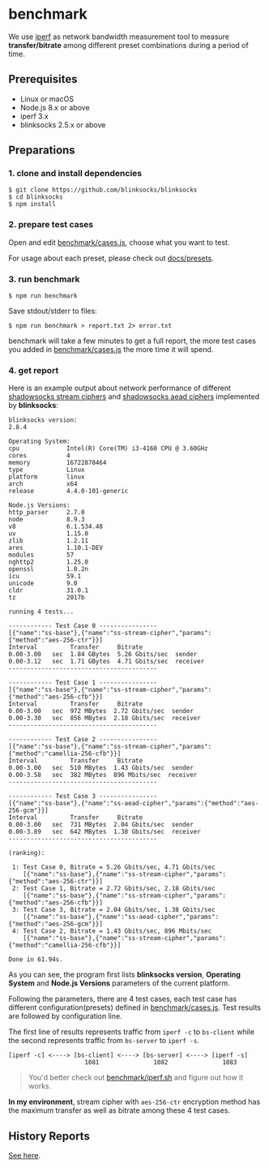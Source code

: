 # benchmark

We use [iperf](https://en.wikipedia.org/wiki/Iperf) as network bandwidth measurement tool to measure **transfer/bitrate** among different preset combinations during a period of time.

## Prerequisites

* Linux or macOS
* Node.js 8.x or above
* iperf 3.x
* blinksocks 2.5.x or above

## Preparations

### 1. clone and install dependencies

```
$ git clone https://github.com/blinksocks/blinksocks
$ cd blinksocks
$ npm install
```

### 2. prepare test cases

Open and edit [benchmark/cases.js], choose what you want to test.

For usage about each preset, please check out [docs/presets].

### 3. run benchmark

```
$ npm run benchmark
```

Save stdout/stderr to files:

```
$ npm run benchmark > report.txt 2> error.txt
```

benchmark will take a few minutes to get a full report, the more test cases you added in [benchmark/cases.js] the more time it will spend.

### 4. get report

Here is an example output about network performance of different [shadowsocks stream ciphers] and [shadowsocks aead ciphers] implemented by **blinksocks**:

```
blinksocks version:
2.8.4

Operating System:
cpu             Intel(R) Core(TM) i3-4160 CPU @ 3.60GHz
cores           4
memory          16722878464
type            Linux
platform        linux
arch            x64
release         4.4.0-101-generic

Node.js Versions:
http_parser     2.7.0
node            8.9.3
v8              6.1.534.48
uv              1.15.0
zlib            1.2.11
ares            1.10.1-DEV
modules         57
nghttp2         1.25.0
openssl         1.0.2n
icu             59.1
unicode         9.0
cldr            31.0.1
tz              2017b

running 4 tests...

------------ Test Case 0 ----------------
[{"name":"ss-base"},{"name":"ss-stream-cipher","params":{"method":"aes-256-ctr"}}]
Interval         Transfer     Bitrate
0.00-3.00   sec  1.84 GBytes  5.26 Gbits/sec  sender
0.00-3.12   sec  1.71 GBytes  4.71 Gbits/sec  receiver
-----------------------------------------

------------ Test Case 1 ----------------
[{"name":"ss-base"},{"name":"ss-stream-cipher","params":{"method":"aes-256-cfb"}}]
Interval         Transfer     Bitrate
0.00-3.00   sec  972 MBytes  2.72 Gbits/sec  sender
0.00-3.30   sec  856 MBytes  2.18 Gbits/sec  receiver
-----------------------------------------

------------ Test Case 2 ----------------
[{"name":"ss-base"},{"name":"ss-stream-cipher","params":{"method":"camellia-256-cfb"}}]
Interval         Transfer     Bitrate
0.00-3.00   sec  510 MBytes  1.43 Gbits/sec  sender
0.00-3.58   sec  382 MBytes  896 Mbits/sec  receiver
-----------------------------------------

------------ Test Case 3 ----------------
[{"name":"ss-base"},{"name":"ss-aead-cipher","params":{"method":"aes-256-gcm"}}]
Interval         Transfer     Bitrate
0.00-3.00   sec  731 MBytes  2.04 Gbits/sec  sender
0.00-3.89   sec  642 MBytes  1.38 Gbits/sec  receiver
-----------------------------------------

(ranking):

 1: Test Case 0, Bitrate = 5.26 Gbits/sec, 4.71 Gbits/sec
    [{"name":"ss-base"},{"name":"ss-stream-cipher","params":{"method":"aes-256-ctr"}}]
 2: Test Case 1, Bitrate = 2.72 Gbits/sec, 2.18 Gbits/sec
    [{"name":"ss-base"},{"name":"ss-stream-cipher","params":{"method":"aes-256-cfb"}}]
 3: Test Case 3, Bitrate = 2.04 Gbits/sec, 1.38 Gbits/sec
    [{"name":"ss-base"},{"name":"ss-aead-cipher","params":{"method":"aes-256-gcm"}}]
 4: Test Case 2, Bitrate = 1.43 Gbits/sec, 896 Mbits/sec
    [{"name":"ss-base"},{"name":"ss-stream-cipher","params":{"method":"camellia-256-cfb"}}]

Done in 61.94s.
```

As you can see, the program first lists **blinksocks version**, **Operating System** and **Node.js Versions** parameters of the current platform.

Following the parameters, there are 4 test cases, each test case has different configuration(presets) defined in [benchmark/cases.js]. Test results are followed by configuration line.

The first line of results represents traffic from `iperf -c` to `bs-client` while the second represents traffic from `bs-server` to `iperf -s`.

```
[iperf -c] <----> [bs-client] <----> [bs-server] <----> [iperf -s]
                     1081               1082               1083
```

> You'd better check out [benchmark/iperf.sh] and figure out how it works.

**In my environment**, stream cipher with `aes-256-ctr` encryption method has the maximum transfer as well as bitrate among these 4 test cases.

## History Reports

[See here](../../benchmark/reports).

[docs/presets]: ../presets
[benchmark/cases.js]: ../../benchmark/cases.js
[benchmark/iperf.sh]: ../../benchmark/iperf.sh
[shadowsocks stream ciphers]: https://shadowsocks.org/en/spec/Stream-Ciphers.html
[shadowsocks aead ciphers]: https://shadowsocks.org/en/spec/AEAD-Ciphers.html
